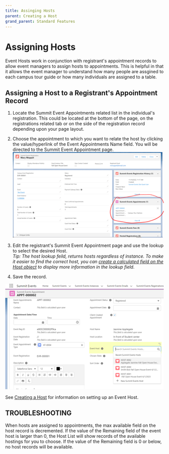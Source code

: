 ```yaml
---
title: Assinging Hosts
parent: Creating a Host
grand_parent: Standard Features
--- 
```


# Assigning Hosts

Event Hosts work in conjunction with registrant's appointment records to allow event managers to assign hosts to appointments.  This is helpful in that it allows the event manager to understand how many people are assgined to each campus tour guide or how many individuals are assigned to a table.  


## Assigning a Host to a Registrant's Appointment Record

1. Locate the Summit Event Appointments related list in the individual's registration.  This could be located at the bottom of the page, on the registrations related tab or on the side of the registration record depending upon your page layout. 
 
2. Choose the appointment to which you want to relate the host by clicking the value/hyperlink of the Event Appointments Name field. You will be directed to the Summit Event Appointment page.   ![Registrant Appointments Related List Image](../images/EventHost_SelectRegistrantsAppointment.PNG)

3. Edit the registrant's Summit Event Appointment page and use the lookup to select the desired Host.  <br>
*Tip: The host lookup feild, returns hosts regardless of instance.  To make it easier to find the correct host, you can [create a calculated field on the Host object](https://sfdo-community-sprints.github.io/summit-events-app-documentation/docs/standard-features/create-a-host/Host_object_Calc_Field/) to display more information in the lookup field.*

4. Save the record.

![Registrant Appointments Related List Image](../images/EventHost-HostOnLookupScreen.PNG)

See [Creating a Host](https://sfdo-community-sprints.github.io/summit-events-app-documentation/docs/standard-features/create-a-host/creating-a-host/) for information on setting up an Event Host.
<br>

## TROUBLESHOOTING ##

When hosts are assigned to appointments, the max available field on the host record is decremented.  If the value of the Remaining field of the event host is larger than 0, the Host List will show records of the available hostings for you to choose.  If the value of the Remaining field is 0 or below, no host records will be available.

 
